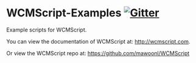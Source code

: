 # WCMScript-Examples [![Gitter](https://badges.gitter.im/mawoonl/WCMScript.svg)](https://gitter.im/mawoonl/WCMScript?utm_source=badge&utm_medium=badge&utm_campaign=pr-badge)
Example scripts for WCMScript.

You can view the documentation of WCMScript at: http://wcmscript.com.

Or view the WCMScript repo at: https://github.com/mawoonl/WCMScript
